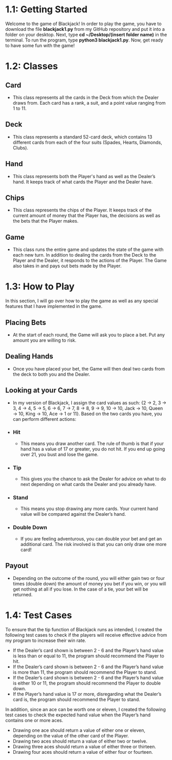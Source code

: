 # **1.1: Getting Started**
 
Welcome to the game of Blackjack! In order to play the game, you have to download the file **blackjack1.py** from my GitHub repository and put it into a folder on your desktop. Next, type **cd ~/Desktop/(insert folder name)** in the terminal. To run the program, type **python3 blackjack1.py**. Now, get ready to have some fun with the game!

# **1.2: Classes**

## **Card**
- This class represents all the cards in the Deck from which the Dealer draws from. Each card has a rank, a suit, and a point value ranging from 1 to 11.
## **Deck**
- This class represents a standard 52-card deck, which contains 13 different cards from each of the four suits (Spades, Hearts, Diamonds, Clubs). 
## **Hand**
- This class represents both the Player's hand as well as the Dealer’s hand. It keeps track of what cards the Player and the Dealer have.
## **Chips**
- This class represents the chips of the Player. It keeps track of the current amount of money that the Player has, the decisions as well as the bets that the Player makes.
## **Game**
- This class runs the entire game and updates the state of the game with each new turn. In addition to dealing the cards from the Deck to the Player and the Dealer, it responds to the actions of the Player. The Game also takes in and pays out bets made by the Player.

# **1.3: How to Play**

In this section, I will go over how to play the game as well as any special features that I have implemented in the game.

## **Placing Bets**
- At the start of each round, the Game will ask you to place a bet. Put any amount you are willing to risk.

## **Dealing Hands**
- Once you have placed your bet, the Game will then deal two cards from the deck to both you and the Dealer. 

## **Looking at your Cards**
- In my version of Blackjack, I assign the card values as such: {2 → 2, 3 → 3, 4 → 4, 5 → 5, 6 → 6, 7 → 7, 8 → 8, 9 → 9, 10 → 10, Jack → 10, Queen → 10, King → 10, Ace → 1 or 11}. Based on the two cards you have, you can perform different actions:

- ### **Hit**
  - This means you draw another card. The rule of thumb is that if your hand has a value of 17 or greater, you do not hit. If you end up going over 21, you bust and lose the game.
- ### **Tip**
  - This gives you the chance to ask the Dealer for advice on what to do next depending on what cards the Dealer and you already have.
- ### **Stand**
  - This means you stop drawing any more cards. Your current hand value  will be compared against the Dealer’s hand.
- ### **Double Down**
  - If you are feeling adventurous, you can double your bet and get an additional card. The risk involved is that you can only draw one more card!

## **Payout**
- Depending on the outcome of the round, you will either gain two or four times (double down) the amount of money you bet if you win, or you will get nothing at all if you lose. In the case of a tie, your bet will be returned.

# **1.4: Test Cases**

To ensure that the tip function of Blackjack runs as intended, I created the following test cases to check if the players will receive effective advice from my program to increase their win rate.

- If the Dealer’s card shown is between 2 - 6 and the Player’s hand value is less than or equal to 11, the program should recommend the Player to hit.
- If the Dealer’s card shown is between 2 - 6 and the Player’s hand value is more than 11, the program should recommend the Player to stand.
- If the Dealer’s card shown is between 2 - 6 and the Player’s hand value is either 10 or 11, the program should recommend the Player to double down.
- If the Player’s hand value is 17 or more, disregarding what the Dealer’s card is, the program should recommend the Player to stand.

In addition, since an ace can be worth one or eleven, I created the following test cases to check the expected hand value when the Player’s hand contains one or more aces.

- Drawing one ace should return a value of either one or eleven, depending on the value of the other card of the Player.
- Drawing two aces should return a value of either two or twelve.
- Drawing three aces should return a value of either three or thirteen.
- Drawing four aces should return a value of either four or fourteen.


